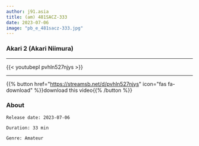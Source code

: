 ```yaml
---
author: j91.asia
title: (am) 481SACZ-333
date: 2023-07-06
image: "pb_e_481sacz-333.jpg"
---
```


### Akari 2 (Akari Niimura)
___

{{< youtubepl pvhln527njys >}}
___

{{% button href="https://streamsb.net/d/pvhln527njys" icon="fas fa-download" %}}download this video{{% /button %}}
### About

`Release date: 2023-07-06`

`Duration: 33 min`

`Genre:	Amateur`